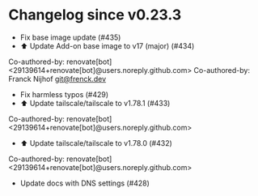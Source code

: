 # Changelog since v0.23.3
- Fix base image update (#435) 
- ⬆️ Update Add-on base image to v17 (major) (#434)

Co-authored-by: renovate[bot] <29139614+renovate[bot]@users.noreply.github.com>
Co-authored-by: Franck Nijhof <git@frenck.dev> 
- Fix harmless typos (#429) 
- ⬆️ Update tailscale/tailscale to v1.78.1 (#433)

Co-authored-by: renovate[bot] <29139614+renovate[bot]@users.noreply.github.com> 
- ⬆️ Update tailscale/tailscale to v1.78.0 (#432)

Co-authored-by: renovate[bot] <29139614+renovate[bot]@users.noreply.github.com> 
- Update docs with DNS settings (#428) 
